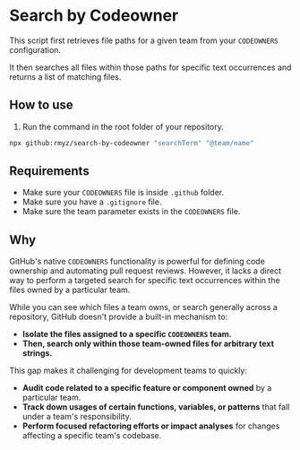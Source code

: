 # Search by Codeowner
This script first retrieves file paths for a given team from your `CODEOWNERS` configuration.

It then searches all files within those paths for specific text occurrences and returns a list of matching files.

## How to use
1. Run the command in the root folder of your repository.
```zsh
npx github:rmyz/search-by-codeowner "searchTerm" "@team/name"
```

## Requirements
- Make sure your `CODEOWNERS` file is inside `.github` folder.
- Make sure you have a `.gitignore` file.
- Make sure the team parameter exists in the `CODEOWNERS` file.

## Why
GitHub's native `CODEOWNERS` functionality is powerful for defining code ownership and automating pull request reviews. 
However, it lacks a direct way to perform a targeted search for specific text occurrences within the files owned by a particular team.

While you can see which files a team owns, or search generally across a repository, GitHub doesn't provide a built-in mechanism to:

- **Isolate the files assigned to a specific `CODEOWNERS` team.**
- **Then, search only within those team-owned files for arbitrary text strings.**
  
This gap makes it challenging for development teams to quickly:
- **Audit code related to a specific feature or component owned** by a particular team.
- **Track down usages of certain functions, variables, or patterns** that fall under a team's responsibility.
- **Perform focused refactoring efforts or impact analyses** for changes affecting a specific team's codebase.
